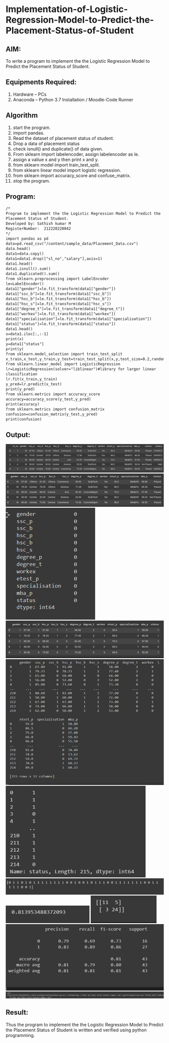 # Implementation-of-Logistic-Regression-Model-to-Predict-the-Placement-Status-of-Student

## AIM:
To write a program to implement the the Logistic Regression Model to Predict the Placement Status of Student.

## Equipments Required:
1. Hardware – PCs
2. Anaconda – Python 3.7 Installation / Moodle-Code Runner

## Algorithm
1. start the program.
2. import pandas.
3. Read the dataset of placement status of student.
4. Drop a data of placement status
5. check isnull() and duplicate() of data given.
6. From sklearn import labelencoder, assign labelencoder as le.
7. assign a valiue x and y then print x and y.
8. from sklearn model import train_test_split.
9. from sklearn linear model import logistic regression.
10. from sklearn import accuracy_score and confuse_matrix.
11. stop the program.

## Program:
```
/*
Program to implement the the Logistic Regression Model to Predict the Placement Status of Student.
Developed by: Sathish kumar M 
RegisterNumber:  212220220042
*/
import pandas as pd
data=pd.read_csv("/content/sample_data/Placement_Data.csv")
data.head()
data1=data.copy()
data1=data1.drop(["sl_no","salary"],axis=1)
data1.head()
data1.isnull().sum()
data1.duplicated().sum()
from sklearn.preprocessing import LabelEncoder
le=LabelEncoder()
data1["gender"]=le.fit_transform(data1["gender"])
data1["ssc_b"]=le.fit_transform(data1["ssc_b"])
data1["hsc_b"]=le.fit_transform(data1["hsc_b"])
data1["hsc_s"]=le.fit_transform(data1["hsc_s"])
data1["degree_t"]=le.fit_transform(data1["degree_t"])
data1["workex"]=le.fit_transform(data1["workex"])
data1["specialisation"]=le.fit_transform(data1["specialisation"])
data1["status"]=le.fit_transform(data1["status"])
data1.head()
x=data1.iloc[:,:-1]
print(x)
y=data1["status"]
print(y)
from sklearn.model_selection import train_test_split
x_train,x_test,y_train,y_test=train_test_split(x,y,test_size=0.2,random_state=0)
from sklearn.linear_model import LogisticRegression
lr=LogisticRegression(solver="liblinear")#library for larger linear classification
lr.fit(x_train,y_train)
y_pred=lr.predict(x_test)
print(y_pred)
from sklearn.metrics import accuracy_score
accuracy=accuracy_score(y_test,y_pred)
print(accuracy)
from sklearn.metrics import confusion_matrix
confusion=confusion_matrix(y_test,y_pred)
print(confusion)
```

## Output:
![the Logistic Regression Model to Predict the Placement Status of Student](/O%201.png)
![the Logistic Regression Model to Predict the Placement Status of Student](/O%202.png)
![the Logistic Regression Model to Predict the Placement Status of Student](/O%203.png)
![the Logistic Regression Model to Predict the Placement Status of Student](/O%204.png)
![the Logistic Regression Model to Predict the Placement Status of Student](/O%205.png)
![the Logistic Regression Model to Predict the Placement Status of Student](/O%206.png)
![the Logistic Regression Model to Predict the Placement Status of Student](/O%207.png)
![the Logistic Regression Model to Predict the Placement Status of Student](/O%208.png)
![the Logistic Regression Model to Predict the Placement Status of Student](/O%209.png)
![the Logistic Regression Model to Predict the Placement Status of Student](/O%2010.png)
![the Logistic Regression Model to Predict the Placement Status of Student](/O%2011.png)



## Result:
Thus the program to implement the the Logistic Regression Model to Predict the Placement Status of Student is written and verified using python programming.

